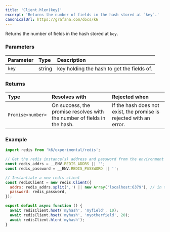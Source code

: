 ```yaml
---
title: 'Client.hlen(key)'
excerpt: 'Returns the number of fields in the hash stored at `key`.'
canonicalUrl: https://grafana.com/docs/k6
---
```


Returns the number of fields in the hash stored at `key`.

### Parameters

| Parameter | Type   | Description                                |
| :-------- | :----- | :----------------------------------------- |
| `key`     | string | key holding the hash to get the fields of. |


### Returns

| Type              | Resolves with                                                           | Rejected when                                                      |
| :---------------- | :---------------------------------------------------------------------- | :----------------------------------------------------------------- |
| `Promise<number>` | On success, the promise resolves with the number of fields in the hash. | If the hash does not exist, the promise is rejected with an error. |

### Example

<CodeGroup labels={[]}>

```javascript
import redis from 'k6/experimental/redis';

// Get the redis instance(s) address and password from the environment
const redis_addrs = __ENV.REDIS_ADDRS || '';
const redis_password = __ENV.REDIS_PASSWORD || '';

// Instantiate a new redis client
const redisClient = new redis.Client({
  addrs: redis_addrs.split(',') || new Array('localhost:6379'), // in the form of 'host:port', separated by commas
  password: redis_password,
});

export default async function () {
  await redisClient.hset('myhash', 'myfield', 10);
  await redisClient.hset('myhash', 'myotherfield', 20);
  await redisClient.hlen('myhash');
}
```

</CodeGroup>